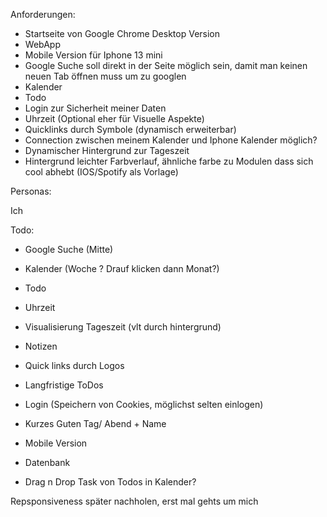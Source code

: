 
Anforderungen:

- Startseite von Google Chrome Desktop Version
- WebApp
- Mobile Version für Iphone 13 mini
- Google Suche soll direkt in der Seite möglich sein, damit man keinen neuen Tab öffnen muss um zu googlen
- Kalender
- Todo
- Login zur Sicherheit meiner Daten
- Uhrzeit (Optional eher für Visuelle Aspekte)
- Quicklinks durch Symbole (dynamisch erweiterbar)
- Connection zwischen meinem Kalender und Iphone Kalender möglich?
- Dynamischer Hintergrund zur Tageszeit
- Hintergrund leichter Farbverlauf, ähnliche farbe zu Modulen dass sich cool abhebt (IOS/Spotify als Vorlage)


Personas:

Ich 





Todo:

- Google Suche (Mitte)
- Kalender (Woche ?  Drauf klicken dann Monat?)
- Todo
- Uhrzeit
- Visualisierung Tageszeit (vlt durch hintergrund)
- Notizen
- Quick links durch Logos
- Langfristige ToDos


- Login (Speichern von Cookies, möglichst selten einlogen)
- Kurzes Guten Tag/ Abend + Name 
- Mobile Version
- Datenbank

- Drag n Drop Task von Todos in Kalender?


Repsponsiveness später nachholen, erst mal gehts um mich